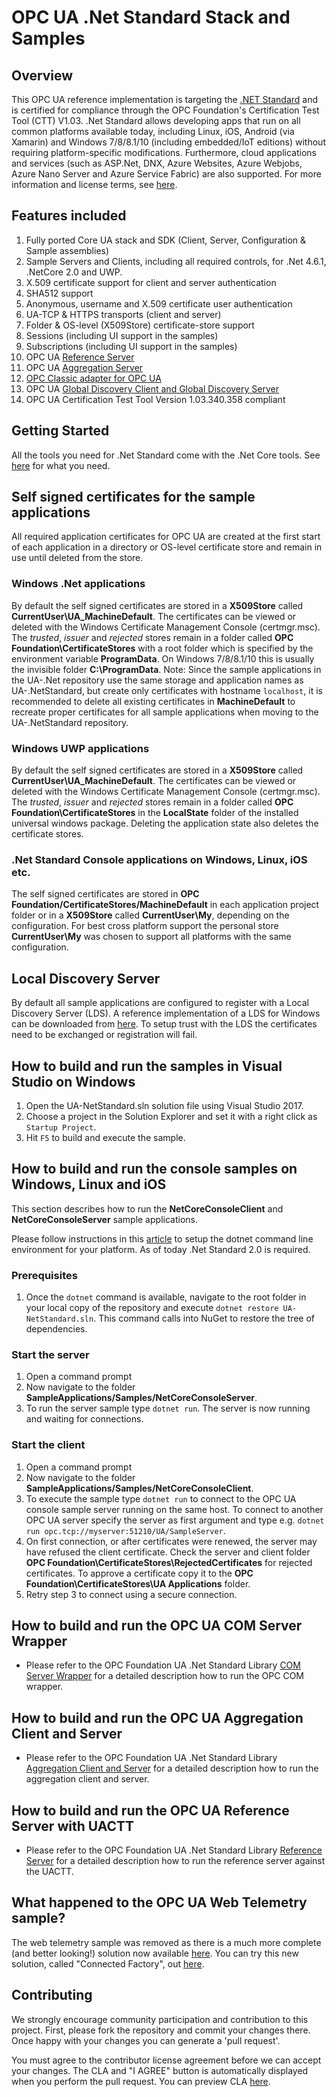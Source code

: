 # OPC UA .Net Standard Stack and Samples

## Overview
This OPC UA reference implementation is targeting the [.NET Standard](https://docs.microsoft.com/en-us/dotnet/articles/standard/library) and is certified for compliance through the OPC Foundation's Certification Test Tool (CTT) V1.03. .Net Standard allows developing apps that run on all common platforms available today, including Linux, iOS, Android (via Xamarin) and Windows 7/8/8.1/10 (including embedded/IoT editions) without requiring platform-specific modifications. Furthermore, cloud applications and services (such as ASP.Net, DNX, Azure Websites, Azure Webjobs, Azure Nano Server and Azure Service Fabric) are also supported. For more information and license terms, see [here](http://opcfoundation.github.io/UA-.NETStandard).

## Features included
1. Fully ported Core UA stack and SDK (Client, Server, Configuration & Sample assemblies)
2. Sample Servers and Clients, including all required controls, for .Net 4.6.1, .NetCore 2.0 and UWP.
3. X.509 certificate support for client and server authentication
4. SHA512 support
5. Anonymous, username and X.509 certificate user authentication
6. UA-TCP & HTTPS transports (client and server)
7. Folder & OS-level (X509Store) certificate-store support
8. Sessions (including UI support in the samples)
9. Subscriptions (including UI support in the samples)
10. OPC UA [Reference Server](SampleApplications/Workshop/Reference/README.md)
11. OPC UA [Aggregation Server](SampleApplications/Workshop/Aggregation/README.md)
12. [OPC Classic adapter for OPC UA](ComIOP/README.md)
13. OPC UA [Global Discovery Client and Global Discovery Server](SampleApplications/Samples/GDS/README.md)
14. OPC UA Certification Test Tool Version 1.03.340.358 compliant

## Getting Started
All the tools you need for .Net Standard come with the .Net Core tools. See [here](https://docs.microsoft.com/en-us/dotnet/articles/core/getting-started) for what you need.

<a name="certificates"/>

## Self signed certificates for the sample applications

All required application certificates for OPC UA are created at the first start of each application in a directory or OS-level certificate store and remain in use until deleted from the store.

### Windows .Net applications
By default the self signed certificates are stored in a **X509Store** called **CurrentUser\\UA_MachineDefault**. The certificates can be viewed or deleted with the Windows Certificate Management Console (certmgr.msc). The *trusted*, *issuer* and *rejected* stores remain in a folder called **OPC Foundation\CertificateStores** with a root folder which is specified by the environment variable **ProgramData**. On Windows 7/8/8.1/10 this is usually the invisible folder **C:\ProgramData**. 
Note: Since the sample applications in the UA-.Net repository use the same storage and application names as UA-.NetStandard, but create only certificates with hostname `localhost`, it is recommended to delete all existing certificates in **MachineDefault** to recreate proper certificates for all sample applications when moving to the UA-.NetStandard repository. 

### Windows UWP applications
By default the self signed certificates are stored in a **X509Store** called **CurrentUser\\UA_MachineDefault**. The certificates can be viewed or deleted with the Windows Certificate Management Console (certmgr.msc). The *trusted*, *issuer* and *rejected* stores remain in a folder called **OPC Foundation\CertificateStores** in the **LocalState** folder of the installed universal windows package. Deleting the application state also deletes the certificate stores.

### .Net Standard Console applications on Windows, Linux, iOS etc.
The self signed certificates are stored in **OPC Foundation/CertificateStores/MachineDefault** in each application project folder or in a **X509Store** called **CurrentUser\\My**, depending on the configuration. For best cross platform support the personal store **CurrentUser\\My** was chosen to support all platforms with the same configuration.

## Local Discovery Server
By default all sample applications are configured to register with a Local Discovery Server (LDS). A reference implementation of a LDS for Windows can be downloaded from [here](https://opcfoundation.org/developer-tools/developer-kits-unified-architecture/local-discovery-server-lds). To setup trust with the LDS the certificates need to be exchanged or registration will fail.

## How to build and run the samples in Visual Studio on Windows

1. Open the UA-NetStandard.sln solution file using Visual Studio 2017.  
2. Choose a project in the Solution Explorer and set it with a right click as `Startup Project`.
3. Hit `F5` to build and execute the sample.
 
## How to build and run the console samples on Windows, Linux and iOS
This section describes how to run the **NetCoreConsoleClient** and **NetCoreConsoleServer** sample applications.

Please follow instructions in this [article](https://aka.ms/dotnetcoregs) to setup the dotnet command line environment for your platform. As of today .Net Standard 2.0 is required.

### Prerequisites
1. Once the `dotnet` command is available, navigate to the root folder in your local copy of the repository and execute `dotnet restore UA-NetStandard.sln`. This command calls into NuGet to restore the tree of dependencies.
 
### Start the server 
1. Open a command prompt 
2. Now navigate to the folder **SampleApplications/Samples/NetCoreConsoleServer**. 
3. To run the server sample type `dotnet run`. The server is now running and waiting for connections. 
 
### Start the client 
1. Open a command prompt 
2. Now navigate to the folder **SampleApplications/Samples/NetCoreConsoleClient**. 
3. To execute the sample type `dotnet run` to connect to the OPC UA console sample server running on the same host. To connect to another OPC UA server specify the server as first argument and type e.g. `dotnet run opc.tcp://myserver:51210/UA/SampleServer`.
4. On first connection, or after certificates were renewed, the server may have refused the client certificate. Check the server and client folder **OPC Foundation\CertificateStores\RejectedCertificates** for rejected certificates. To approve a certificate copy it to the **OPC Foundation\CertificateStores\UA Applications** folder.
5. Retry step 3 to connect using a secure connection.

## How to build and run the OPC UA COM Server Wrapper
- Please refer to the OPC Foundation UA .Net Standard Library [COM Server Wrapper](ComIOP/README.md) for a detailed description how to run the OPC COM wrapper.

## How to build and run the OPC UA Aggregation Client and Server
- Please refer to the OPC Foundation UA .Net Standard Library [Aggregation Client and Server](SampleApplications/Workshop/Aggregation/README.md) for a detailed description how to run the aggregation client and server.

## How to build and run the OPC UA Reference Server with UACTT
- Please refer to the OPC Foundation UA .Net Standard Library [Reference Server](SampleApplications/Workshop/Reference/README.md) for a detailed description how to run the reference server against the UACTT.

## What happened to the OPC UA Web Telemetry sample?
The web telemetry sample was removed as there is a much more complete (and better looking!) solution now available [here](https://github.com/azure/azure-iot-connected-factory). You can try this new solution, called "Connected Factory", out [here](http://www.azureiotsuite.com).

## Contributing
We strongly encourage community participation and contribution to this project. First, please fork the repository and commit your changes there. Once happy with your changes you can generate a 'pull request'.

You must agree to the contributor license agreement before we can accept your changes. The CLA and "I AGREE" button is automatically displayed when you perform the pull request. You can preview CLA [here](https://opcfoundation.org/license/cla/ContributorLicenseAgreementv1.0.pdf).
